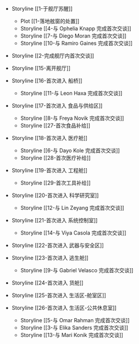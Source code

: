 

- Storyline [[1-于舰厅苏醒]]
	- Plot [[1-落地舷窗的处置]]
	- Storyline [[4-与 Ophelia Knapp 完成首次交谈]]
	- Storyline [[7-与 Diego Moran 完成首次交谈]]
	- Storyline [[10-与 Ramiro Gaines 完成首次交谈]]

- Storyline [[2-完成舰厅内首次交谈]]

- Storyline [[15-离开舰厅]]

- Storyline [[16-首次进入 船桥]]
	- Storyline [[11-与 Leon Haxa 完成首次交谈]]

- Storyline [[17-首次进入 食品与供给区]]
	- Storyline [[8-与 Freya Novik 完成首次交谈]]
	- Storyline [[27-首次食品补给]]

- Storyline [[18-首次进入 医疗舱]]
	- Storyline [[6-与 Dayo Kole 完成首次交谈]]
	- Storyline [[28-首次医疗补给]]

- Storyline [[19-首次进入 工程舱]]
	- Storyline [[29-首次工具补给]]

- Storyline [[20-首次进入 科学研究室]]
	- Storyline [[12-与 Lin Zeyang 完成首次交谈]]

- Storyline [[21-首次进入 系统控制室]]
	- Storyline [[14-与 Viya Casola 完成首次交谈]]

- Storyline [[22-首次进入 武器与安全区]]

- Storyline [[23-首次进入 逃生舱]]
	- Storyline [[9-与 Gabriel Velasco 完成首次交谈]]

- Storyline [[24-首次进入 货舱]]

- Storyline [[25-首次进入 生活区-舱室区]]

- Storyline [[26-首次进入 生活区-公共休息室]]
	- Storyline [[5-与 Omar Rahman 完成首次交谈]]
	- Storyline [[3-与 Elika Sanders 完成首次交谈]]
	- Storyline [[13-与 Mari Konik 完成首次交谈]]


